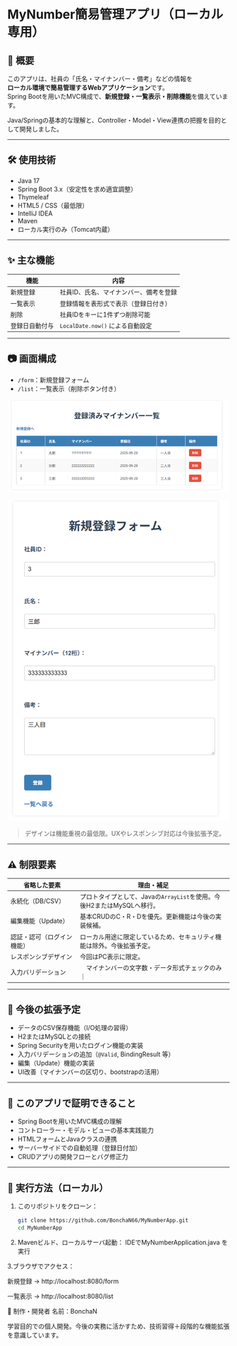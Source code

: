 # MyNumber簡易管理アプリ（ローカル専用）

## 📌 概要

このアプリは、社員の「氏名・マイナンバー・備考」などの情報を  
**ローカル環境で簡易管理するWebアプリケーション**です。  
Spring Bootを用いたMVC構成で、**新規登録・一覧表示・削除機能**を備えています。

Java/Springの基本的な理解と、Controller・Model・View連携の把握を目的として開発しました。

---

## 🛠️ 使用技術

- Java 17
- Spring Boot 3.x（安定性を求め適宜調整）
- Thymeleaf
- HTML5 / CSS（最低限）
- IntelliJ IDEA
- Maven
- ローカル実行のみ（Tomcat内蔵）

---

## ✨ 主な機能

| 機能 | 内容 |
|------|------|
| 新規登録 | 社員ID、氏名、マイナンバー、備考を登録 |
| 一覧表示 | 登録情報を表形式で表示（登録日付き） |
| 削除 | 社員IDをキーに1件ずつ削除可能 |
| 登録日自動付与 | `LocalDate.now()` による自動設定 |

---

## 📷 画面構成

- `/form`：新規登録フォーム  
- `/list`：一覧表示（削除ボタン付き）

![新規登録フォームのスクリーンショット](img/form.png)

![一覧表示画面のスクリーンショット](img/list.png)

> デザインは機能重視の最低限。UXやレスポンシブ対応は今後拡張予定。

---

## ⚠️ 制限要素

| 省略した要素 | 理由・補足 |
|---------------|------------|
| 永続化（DB/CSV） | プロトタイプとして、Javaの`ArrayList`を使用。今後H2またはMySQLへ移行。 |
| 編集機能（Update） | 基本CRUDのC・R・Dを優先。更新機能は今後の実装候補。 |
| 認証・認可（ログイン機能） | ローカル用途に限定しているため、セキュリティ機能は除外。今後拡張予定。 |
| レスポンシブデザイン | 今回はPC表示に限定。 |
| 入力バリデーション |　マイナンバーの文字数・データ形式チェックのみ　｜


---

## 🎯 今後の拡張予定

- データのCSV保存機能（I/O処理の習得）
- H2またはMySQLとの接続
- Spring Securityを用いたログイン機能の実装
- 入力バリデーションの追加（`@Valid`, BindingResult 等）
- 編集（Update）機能の実装
- UI改善（マイナンバーの区切り、bootstrapの活用）

---

## 🧠 このアプリで証明できること

- Spring Bootを用いたMVC構成の理解
- コントローラー・モデル・ビューの基本実践能力
- HTMLフォームとJavaクラスの連携
- サーバーサイドでの自動処理（登録日付加）
- CRUDアプリの開発フローとバグ修正力

---

## 🚀 実行方法（ローカル）

1. このリポジトリをクローン：
   ```bash
   git clone https://github.com/BonchaN66/MyNumberApp.git
   cd MyNumberApp

2. Mavenビルド、ローカルサーバ起動：
   IDEでMyNumberApplication.java を実行

3.ブラウザでアクセス：

新規登録 → http://localhost:8080/form

一覧表示 → http://localhost:8080/list

👤 制作・開発者
名前：BonchaN

学習目的での個人開発。今後の実務に活かすため、技術習得＋段階的な機能拡張を意識しています。
